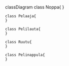 classDiagram
	class Noppa{
	}

	class Pelaaja{
	}

	class Pelilauta{
	}

	class Ruutu{
	}

	class Pelinappula{
	}
